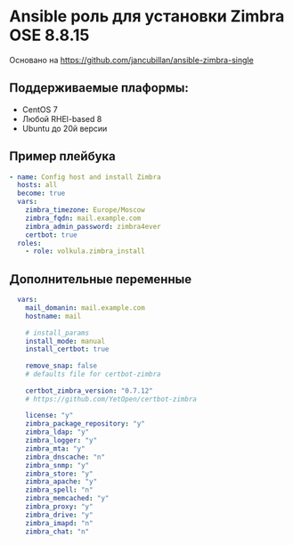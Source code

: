 # Ansible роль для установки Zimbra OSE 8.8.15
Основано на https://github.com/jancubillan/ansible-zimbra-single
## Поддерживаемые плаформы:
- CentOS 7
- Любой RHEl-based 8
- Ubuntu до 20й версии

## Пример плейбука

```yml
- name: Config host and install Zimbra
  hosts: all
  become: true
  vars:
    zimbra_timezone: Europe/Moscow
    zimbra_fqdn: mail.example.com
    zimbra_admin_password: zimbra4ever
    certbot: true
  roles:
    - role: volkula.zimbra_install
```

## Дополнительные переменные
```yml
  vars:
    mail_domanin: mail.example.com
    hostname: mail
    
    # install_params
    install_mode: manual
    install_certbot: true
    
    remove_snap: false
    # defaults file for certbot-zimbra
    
    certbot_zimbra_version: "0.7.12"
    # https://github.com/YetOpen/certbot-zimbra
    
    license: "y"
    zimbra_package_repository: "y"
    zimbra_ldap: "y"
    zimbra_logger: "y"
    zimbra_mta: "y"
    zimbra_dnscache: "n"
    zimbra_snmp: "y"
    zimbra_store: "y"
    zimbra_apache: "y"
    zimbra_spell: "n"
    zimbra_memcached: "y"
    zimbra_proxy: "y"
    zimbra_drive: "y"
    zimbra_imapd: "n"
    zimbra_chat: "n"
```